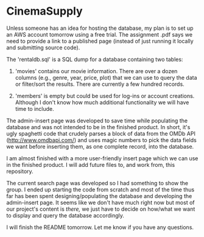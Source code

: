 # CinemaSupply

Unless someone has an idea for hosting the database, my plan is to set up an AWS account tomorrow using a free trial. The assignment .pdf says we need to provide a link to a published page (instead of just running it locally and submitting source code).

The 'rentaldb.sql' is a SQL dump for a database containing two tables: 

1) 'movies' contains our movie information. There are over a dozen columns (e.g., genre, year, price, plot) that we can use to query the data or filter/sort the results. There are currently a few hundred records.

2) 'members' is empty but could be used for log-ins or account creations. Although I don't know how much additional functionality we will have time to include.
  
The admin-insert page was developed to save time while populating the database and was not intended to be in the finished product. In short, it's ugly spaghetti code that crudely parses a block of data from the OMDb API (http://www.omdbapi.com/) and uses magic numbers to pick the data fields we want before inserting them, as one complete record, into the database.

I am almost finished with a more user-friendly insert page which we can use in the finished product. I will add future files to, and work from, this repository.

The current search page was developed so I had something to show the group. I ended up starting the code from scratch and most of the time thus far has been spent designing/populating the database and developing the admin-insert page. It seems like  we don't have much right now but most of our project's content is *there,* we just have to decide on how/what we want to display and query the database accordingly.

I will finish the README tomorrow. Let me know if you have any questions.
